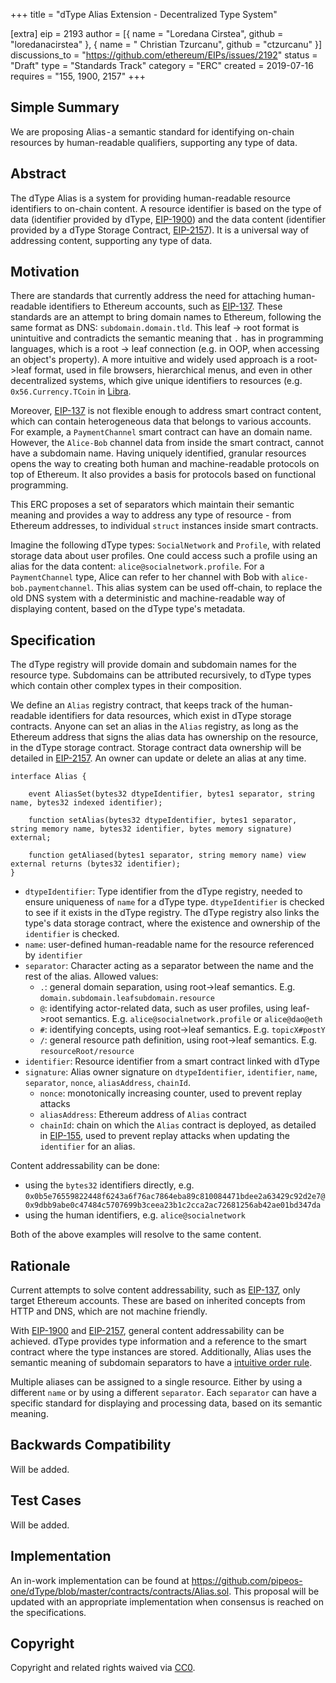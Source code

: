 +++
title = "dType Alias Extension - Decentralized Type System"

[extra]
eip = 2193
author = [{ name = "Loredana Cirstea", github = "loredanacirstea" }, { name = " Christian Tzurcanu", github = "ctzurcanu" }]
discussions_to = "https://github.com/ethereum/EIPs/issues/2192"
status = "Draft"
type = "Standards Track"
category = "ERC"
created = 2019-07-16
requires = "155, 1900, 2157"
+++

## Simple Summary

We are proposing Alias - a semantic standard for identifying on-chain resources by human-readable qualifiers, supporting any type of data.

## Abstract

The dType Alias is a system for providing human-readable resource identifiers to on-chain content. A resource identifier is based on the type of data (identifier provided by dType, [EIP-1900](https://eips.ethereum.org/EIPS/eip-1900)) and the data content (identifier provided by a dType Storage Contract, [EIP-2157](https://eips.ethereum.org/EIPS/eip-2157)). It is a universal way of addressing content, supporting any type of data.

## Motivation

There are standards that currently address the need for attaching human-readable identifiers to Ethereum accounts, such as [EIP-137](https://eips.ethereum.org/EIPS/eip-137). These standards are an attempt to bring domain names to Ethereum, following the same format as DNS: `subdomain.domain.tld`. This leaf -> root format is unintuitive and contradicts the semantic meaning that `.` has in programming languages, which is a root -> leaf connection (e.g. in OOP, when accessing an object's property). A more intuitive and widely used approach is a root->leaf format, used in file browsers, hierarchical menus, and even in other decentralized systems, which give unique identifiers to resources (e.g. `0x56.Currency.TCoin` in [Libra](https://medium.com/r/?url=https%3A%2F%2Fdevelopers.libra.org).

Moreover, [EIP-137](https://eips.ethereum.org/EIPS/eip-137) is not flexible enough to address smart contract content,  which can contain heterogeneous data that belongs to various accounts. For example, a `PaymentChannel` smart contract can have an domain name. However, the `Alice-Bob` channel data from inside the smart contract, cannot have a subdomain name. Having uniquely identified, granular resources opens the way to creating both human and machine-readable protocols on top of Ethereum. It also provides a basis for protocols based on functional programming.

This ERC proposes a set of separators which maintain their semantic meaning and provides a way to address any type of resource - from Ethereum addresses, to individual `struct` instances inside smart contracts.

Imagine the following dType types: `SocialNetwork` and `Profile`, with related storage data about user profiles. One could access such a profile using an alias for the data content: `alice@socialnetwork.profile`. For a `PaymentChannel` type, Alice can refer to her channel with Bob with `alice-bob.paymentchannel`.
This alias system can be used off-chain, to replace the old DNS system with a deterministic and machine-readable way of displaying content, based on the dType type's metadata.

## Specification

The dType registry will provide domain and subdomain names for the resource type. Subdomains can be attributed recursively, to dType types which contain other complex types in their composition.

We define an `Alias` registry contract, that keeps track of the human-readable identifiers for data resources, which exist in dType storage contracts.
Anyone can set an alias in the `Alias` registry, as long as the Ethereum address that signs the alias data has ownership on the resource, in the dType storage contract. Storage contract data ownership will be detailed in [EIP-2157](https://eips.ethereum.org/EIPS/eip-2157). An owner can update or delete an alias at any time.

```solidity
interface Alias {

    event AliasSet(bytes32 dtypeIdentifier, bytes1 separator, string name, bytes32 indexed identifier);

    function setAlias(bytes32 dtypeIdentifier, bytes1 separator, string memory name, bytes32 identifier, bytes memory signature) external;

    function getAliased(bytes1 separator, string memory name) view external returns (bytes32 identifier);
}
```

- `dtypeIdentifier`: Type identifier from the dType registry, needed to ensure uniqueness of `name` for a dType type. `dtypeIdentifier` is checked to see if it exists in the dType registry. The dType registry also links the type's data storage contract, where the existence and ownership of the `identifier` is checked.
- `name`: user-defined human-readable name for the resource referenced by `identifier`
- `separator`: Character acting as a separator between the name and the rest of the alias. Allowed values:
  - `.`: general domain separation, using root->leaf semantics. E.g. `domain.subdomain.leafsubdomain.resource`
  - `@`: identifying actor-related data, such as user profiles, using leaf->root semantics. E.g. `alice@socialnetwork.profile` or `alice@dao@eth`
  - `#`: identifying concepts, using root->leaf semantics. E.g. `topicX#postY`
  - `/`: general resource path definition, using root->leaf semantics. E.g. `resourceRoot/resource`
- `identifier`: Resource identifier from a smart contract linked with dType
- `signature`: Alias owner signature on `dtypeIdentifier`, `identifier`, `name`, `separator`, `nonce`, `aliasAddress`, `chainId`.
  - `nonce`: monotonically increasing counter, used to prevent replay attacks
  - `aliasAddress`: Ethereum address of `Alias` contract
  - `chainId`: chain on which the `Alias` contract is deployed, as detailed in [EIP-155](https://eips.ethereum.org/EIPS/eip-155), used to prevent replay attacks when updating the `identifier` for an alias.

Content addressability can be done:
- using the `bytes32` identifiers directly, e.g. `0x0b5e76559822448f6243a6f76ac7864eba89c810084471bdee2a63429c92d2e7@0x9dbb9abe0c47484c5707699b3ceea23b1c2cca2ac72681256ab42ae01bd347da`
- using the human identifiers, e.g. `alice@socialnetwork`

Both of the above examples will resolve to the same content.


## Rationale

Current attempts to solve content addressability, such as [EIP-137](https://eips.ethereum.org/EIPS/eip-137), only target Ethereum accounts. These are based on inherited concepts from HTTP and DNS, which are not machine friendly.

With [EIP-1900](https://eips.ethereum.org/EIPS/eip-1900) and [EIP-2157](https://eips.ethereum.org/EIPS/eip-2157), general content addressability can be achieved. dType provides type information and a reference to the smart contract where the type instances are stored. Additionally, Alias uses the semantic meaning of subdomain separators to have a [intuitive order rule](https://github.com/loredanacirstea/articles/blob/master/articles/Flexible_Alias_or_Why_ENS_is_Obsolete.md).

Multiple aliases can be assigned to a single resource. Either by using a different `name` or by using a different `separator`. Each `separator` can have a specific standard for displaying and processing data, based on its semantic meaning.

## Backwards Compatibility

Will be added.

## Test Cases

Will be added.

## Implementation

An in-work implementation can be found at https://github.com/pipeos-one/dType/blob/master/contracts/contracts/Alias.sol.
This proposal will be updated with an appropriate implementation when consensus is reached on the specifications.

## Copyright
Copyright and related rights waived via [CC0](https://creativecommons.org/publicdomain/zero/1.0/).
